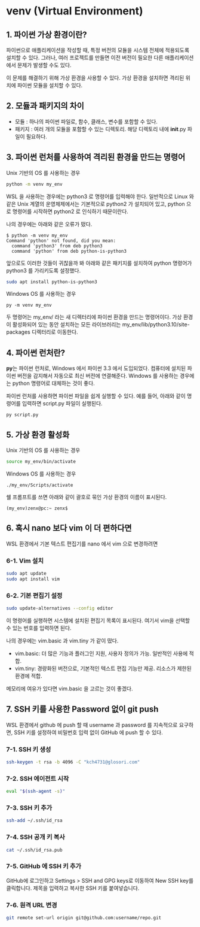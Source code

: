 # venv (Virtual Environment)

## 1. 파이썬 가상 환경이란?
파이썬으로 애플리케이션을 작성할 때, 특정 버전의 모듈을 시스템 전체에 적용되도록 설치할 수 있다. 그러나, 여러 프로젝트를 만들면 이전 버전이 필요한 다른 애플리케이션에서 문제가 발생할 수도 있다.

이 문제를 해결하기 위해 가상 환경을 사용할 수 있다. 가상 환경을 설치하면 격리된 위치에 파이썬 모듈을 설치할 수 있다.

## 2. 모듈과 패키지의 차이
- 모듈 :  하나의 파이썬 파일로, 함수, 클래스, 변수를 포함할 수 있다.
- 패키지 : 여러 개의 모듈을 포함할 수 있는 디렉토리. 해당 디렉토리 내에 __init__.py 파일이 필요하다.

## 3. 파이썬 런처를 사용하여 격리된 환경을 만드는 명령어
Unix 기반의 OS 를 사용하는 경우
```zsh
python -m venv my_env
```

WSL 을 사용하는 경우에는 python3 로 명령어를 입력해야 한다. 일반적으로 Linux 와 같은 Unix 계열의 운영체제에서는 기본적으로 python2 가 설치되어 있고, python 으로 명령어를 시작하면 python2 로 인식하기 때문이란다.

나의 경우에는 아래와 같은 오류가 떴다.
```
$ python -m venv my_env
Command 'python' not found, did you mean:
  command 'python3' from deb python3
  command 'python' from deb python-is-python3
```

앞으로도 이러한 것들이 귀찮을까 봐 아래와 같은 패키지를 설치하여 python 명령어가 python3 를 가리키도록 설정했다.
```bash
sudo apt install python-is-python3
```

Windows OS 를 사용하는 경우
```terminal
py -m venv my_env
```

두 명령어는 my_env/ 라는 새 디렉터리에 파이썬 환경을 만드는 명령어이다. 가상 환경이 활성화되어 있는 동안 설치하는 모든 라이브러리는 my_env/lib/python3.10/site-packages 디렉터리로 이동한다.

## 4. 파이썬 런처란?
**py**는 파이썬 런처로, Windows 에서 파이썬 3.3 에서 도입되었다. 컴퓨터에 설치된 파이썬 버전을 감지해서 자동으로 최신 버전에 연결해준다. Windows 를 사용하는 경우에는 python 명령어로 대체하는 것이 좋다.

파이썬 런처를 사용하면 파이썬 파일을 쉽게 실행할 수 있다. 예를 들어, 아래와 같이 명령어를 입력하면 script.py 파일이 실행된다.
```terminal
py script.py
```

## 5. 가상 환경 활성화
Unix 기반의 OS 를 사용하는 경우
```zsh
source my_env/bin/activate
```

Windows OS 를 사용하는 경우
```terminal
./my_env/Scripts/activate
```

쉘 프롬프트를 쓰면 아래와 같이 괄호로 묶인 가상 환경의 이름이 표시된다.
```
(my_env)zenx@pc:~ zenx$
```

## 6. 혹시 nano 보다 vim 이 더 편하다면
WSL 환경에서 기본 텍스트 편집기를 nano 에서 vim 으로 변경하려면

### 6-1. Vim 설치
```bash
sudo apt update
sudo apt install vim
```

### 6-2. 기본 편집기 설정
```bash
sudo update-alternatives --config editor
```
이 명령어를 실행하면 시스템에 설치된 편집기 목록이 표시된다. 여기서 vim을 선택할 수 있는 번호를 입력하면 된다.

나의 경우에는 vim.basic 과 vim.tiny 가 같이 떴다.

- vim.basic: 더 많은 기능과 플러그인 지원, 사용자 정의가 가능. 일반적인 사용에 적합.
- vim.tiny: 경량화된 버전으로, 기본적인 텍스트 편집 기능만 제공. 리소스가 제한된 환경에 적합.

메모리에 여유가 있다면 vim.basic 을 고르는 것이 좋겠다.

## 7. SSH 키를 사용한 Password 없이 git push
WSL 환경에서 github 에 push 할 때 username 과 password 를 지속적으로 요구하면, SSH 키를 설정하여 비밀번호 입력 없이 GitHub 에 push 할 수 있다.

### 7-1. SSH 키 생성
```bash
ssh-keygen -t rsa -b 4096 -C "kch4731@glosori.com"
```

### 7-2. SSH 에이전트 시작
```bash
eval "$(ssh-agent -s)"
```

### 7-3. SSH 키 추가
```bash
ssh-add ~/.ssh/id_rsa
```

### 7-4. SSH 공개 키 복사
```bash
cat ~/.ssh/id_rsa.pub
```

### 7-5. GitHub 에 SSH 키 추가
GitHub에 로그인하고 Settings > SSH and GPG keys로 이동하여 New SSH key를 클릭합니다.
제목을 입력하고 복사한 SSH 키를 붙여넣습니다.

### 7-6. 원격 URL 변경
```bash
git remote set-url origin git@github.com:username/repo.git
```